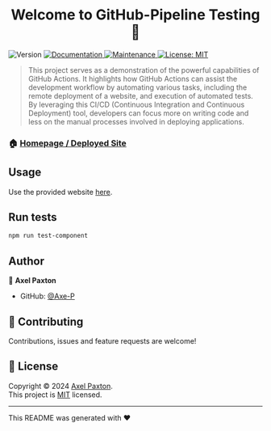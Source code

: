 <h1 align="center">Welcome to GitHub-Pipeline Testing 👋</h1>
<p>
  <img alt="Version" src="https://img.shields.io/badge/version-1.0-blue.svg?cacheSeconds=2592000" />
  <a href="https://github.com/kefranabg/readme-md-generator#readme" target="_blank">
    <img alt="Documentation" src="https://img.shields.io/badge/documentation-yes-brightgreen.svg" />
  </a>
  <a href="https://github.com/kefranabg/readme-md-generator/graphs/commit-activity" target="_blank">
    <img alt="Maintenance" src="https://img.shields.io/badge/Maintained%3F-yes-green.svg" />
  </a>
  <a href="https://opensource.org/license/mit" target="_blank">
    <img alt="License: MIT" src="https://img.shields.io/github/license/Axe-P/GitHub-Pipeline" />
</a>
</p>

> This project serves as a demonstration of the powerful capabilities of GitHub Actions. It highlights how GitHub Actions can assist the development workflow by automating various tasks, including the remote deployment of a website, and execution of automated tests. By leveraging this CI/CD (Continuous Integration and Continuous Deployment) tool, developers can focus more on writing code and less on the manual processes involved in deploying applications.

### 🏠 [Homepage / Deployed Site](https://github-pipeline.onrender.com)

## Usage

Use the provided website [here](https://github-pipeline.onrender.com).

## Run tests

```sh
npm run test-component
```

## Author

👤 **Axel Paxton**

* GitHub: [@Axe-P](https://github.com/Axe-P)

## 🤝 Contributing

Contributions, issues and feature requests are welcome!

## 📝 License

Copyright © 2024 [Axel Paxton](https://github.com/Axe-P).<br />
This project is [MIT](https://opensource.org/license/mit) licensed.

***
This README was generated with ❤️